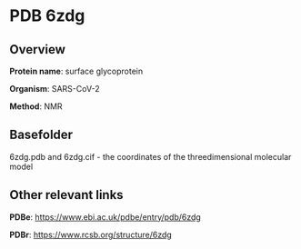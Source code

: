 # PDB 6zdg

## Overview

**Protein name**: surface glycoprotein

**Organism**: SARS-CoV-2

**Method**: NMR



## Basefolder

6zdg.pdb and 6zdg.cif - the coordinates of the threedimensional molecular model



## Other relevant links 
**PDBe**:  https://www.ebi.ac.uk/pdbe/entry/pdb/6zdg
 
**PDBr**: https://www.rcsb.org/structure/6zdg 
